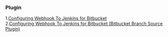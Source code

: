 
### Plugin  
1.[Configuring Webhook To Jenkins for Bitbucket](https://mohamicorp.atlassian.net/wiki/spaces/DOC/pages/121274372/Configuring+Webhook+To+Jenkins+for+Bitbucket)  
2.[Configuring Webhook To Jenkins for Bitbucket (Bitbucket Branch Source Plugin)](https://mohamicorp.atlassian.net/wiki/spaces/DOC/pages/381419546/Configuring+Webhook+To+Jenkins+for+Bitbucket+Bitbucket+Branch+Source+Plugin)  
